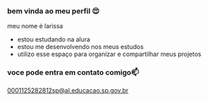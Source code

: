 ### bem vinda ao meu perfil 😍

meu nome é larissa 

- estou estudando na alura 
- estou me desenvolvendo nos meus estudos 
- utilizo esse espaço para organizar e compartilhar meus projetos 

### voce pode entra em contato comigo📫

0001125282812sp@al.educacao.sp.gov.br




